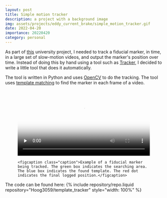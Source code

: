 ```yaml
---
layout: post
title: Simple motion tracker
description: a project with a background image
img: assets/projects/eddy_current_brake/simple_motion_tracker.gif
date: 2022-04-20
importance: 20220420
category: personal
---
```


As part of <a href="/projects/university/eddy_current_brake/">this</a> university project, I needed to track a fiducial marker, in time, in a large set of slow-motion videos, and output the marker's position over time. Instead of doing this by hand using a tool such as <a href="https://physlets.org/tracker/">Tracker</a>, I decided to write a little tool that does it automatically.

The tool is written in Python and uses [OpenCV](https://opencv.org/) to do the tracking. The tool uses [template matching](https://docs.opencv.org/5.x/d4/dc6/tutorial_py_template_matching.html) to find the marker in each frame of a video.

<figure>
    <video preload="none" poster="/assets/projects/eddy_current_brake/eddy_current_brake_poster.png" style="width: 100%;" controls>
        <source class="responsive-img-srcset" src="/assets/projects/eddy_current_brake/eddy_current_brake.mp4" type="video/mp4">
    </video>

    <figcaption class="caption">Example of a fiducial marker being tracked. The green box indicates the searching area. The blue box indicates the found template. The red dot indicates the final logged position.</figcaption>
</figure>

The code can be found here:
{% include repository/repo.liquid repository="Hoog3059/template_tracker" style="width: 100%" %}